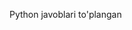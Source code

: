 Python javoblari to'plangan

<!---
Oybek-Mukhiddinov/Oybek-Mukhiddinov is a ✨ special ✨ repository because its `README.md` (this file) appears on your GitHub profile.
You can click the Preview link to take a look at your changes.
--->

